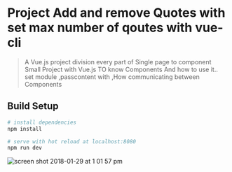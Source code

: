 # Project Add and remove Quotes with set max number of qoutes with vue-cli 

> A Vue.js project division every part of Single page to component <br/>
> Small Project with Vue.js TO know Components And how to use it.. set module ,passcontent with <slot> ,How communicating between Components <br/>

## Build Setup

``` bash
# install dependencies
npm install

# serve with hot reload at localhost:8080
npm run dev
```

![screen shot 2018-01-29 at 1 01 57 pm](https://user-images.githubusercontent.com/10274000/35507327-04195e64-04f5-11e8-93a0-119a4b0fd60c.png)
